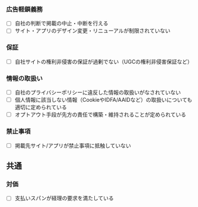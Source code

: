 ### 広告軽鎖義務
- [ ] 自社の判断で掲載の中止・中断を行える
- [ ] サイト・アプリのデザイン変更・リニューアルが制限されていない

### 保証
- [ ] 自社サイトの権利非侵害の保証が過剰でない（UGCの権利非侵害保証など）

### 情報の取扱い
- [ ] 自社のプライバシーポリシーに違反した情報の取扱いがなされていない
- [ ] 個人情報に該当しない情報（CookieやIDFA/AAIDなど）の取扱いについても適切に定められている
- [ ] オプトアウト手段が先方の責任で構築・維持されることが定められている

### 禁止事項
- [ ] 掲載先サイト/アプリが禁止事項に抵触していない

## 共通
### 対価
- [ ] 支払いスパンが経理の要求を満たしている
